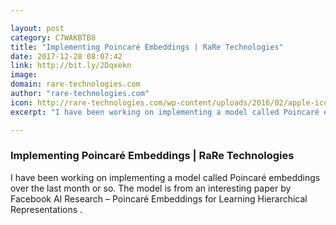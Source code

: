 ```yaml
---

layout: post
category: C7WAKBTB8
title: "Implementing Poincaré Embeddings | RaRe Technologies"
date: 2017-12-28 08:07:42
link: http://bit.ly/2Dqxekn
image: 
domain: rare-technologies.com
author: "rare-technologies.com"
icon: http://rare-technologies.com/wp-content/uploads/2016/02/apple-icon-152x152.png
excerpt: "I have been working on implementing a model called Poincaré embeddings over the last month or so. The model is from an interesting paper by Facebook AI Research – Poincaré Embeddings for Learning Hierarchical Representations ."

---
```


### Implementing Poincaré Embeddings | RaRe Technologies

I have been working on implementing a model called Poincaré embeddings over the last month or so. The model is from an interesting paper by Facebook AI Research – Poincaré Embeddings for Learning Hierarchical Representations .